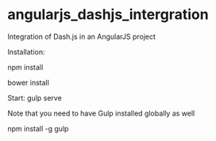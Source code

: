 # angularjs_dashjs_intergration
Integration of Dash.js in an AngularJS project


Installation: 

npm install 

bower install


Start: gulp serve

Note that you need to have Gulp installed globally as well

npm install -g gulp
